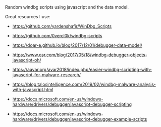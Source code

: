 Random windbg scripts using javascript and the data model. 

Great resources I use: 
      
  * https://github.com/yardenshafir/WinDbg_Scripts
 
  * https://github.com/0vercl0k/windbg-scripts
  
  * https://doar-e.github.io/blog/2017/12/01/debugger-data-model/
  
  * https://www.osr.com/blog/2017/05/18/windbg-debugger-objects-javascript-oh/
  
  * https://aavar.org/avar2018/index.php/easier-windbg-scripting-with-javascript-for-malware-research/
  
  * https://blog.talosintelligence.com/2019/02/windbg-malware-analysis-with-javascript.html
  
  * https://docs.microsoft.com/en-us/windows-hardware/drivers/debugger/javascript-debugger-scripting
  
  * https://docs.microsoft.com/en-us/windows-hardware/drivers/debugger/javascript-debugger-example-scripts
    
